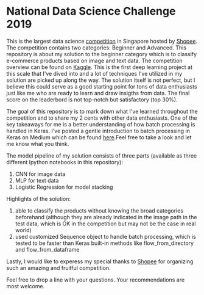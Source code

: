 # National Data Science Challenge 2019
This is the largest data science [competition](https://careers.shopee.sg/ndsc/) in Singapore hosted by [Shopee](https://shopee.sg/). The competition contains two categories: Beginner and Advanced. This repository is about my solution to the beginner category which is to classify e-commerce products based on image and text data. The competition overview can be found on [Kaggle](https://www.kaggle.com/c/ndsc-beginner). This is the first deep learning project at this scale that I've dived into and a lot of techniques I've utilized in my solution are picked up along the way. The solution itself is not perfect, but I believe this could serve as a good starting point for tons of data enthusiasts just like me who are ready to learn and draw insigths from data. The final score on the leaderbord is not top-notch but satisfactory (top 30%). 

The goal of this repository is to mark down what I've learned throughout the competition and to share my 2 cents with other data enthusiasts. One of the key takeaways for me is a better understanding of how batch processing is handled in Keras. I've posted a gentle introduction to batch processing in Keras on Medium which can be found [here](https://medium.com/@andywanghvac/a-gentle-introduction-to-batch-processing-in-keras-ec9290febb73).Feel free to take a look and let me know what you think.

The model pipeline of my solution consists of three parts (available as three different Ipython notebooks in this repository):

1. CNN for image data
2. MLP for text data
3. Logistic Regression for model stacking

Highlights of the solution:

1. able to classify the products without knowing the broad categories beforehand (although they are already indicated in the image path in the test data, which is OK in the competition but may not be the case in real world)
2. used customized Sequence object to handle batch processing, which is tested to be faster than Keras built-in methods like flow_from_directory and flow_from_dataframe

Lastly, I would like to experess my special thanks to [Shopee](https://shopee.sg/) for organizing such an amazing and fruitful competition.

Feel free to drop a line with your questions. Your recommendations are most welcome.
